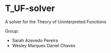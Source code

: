 # T_UF-solver
A solver for the Theory of Uninterpreted Functions

Group: 
- Sarah Azevedo Pereira
- Wesley Marques Daniel Chaves 
